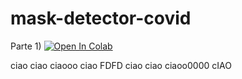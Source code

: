 # mask-detector-covid


Parte 1) [![Open In Colab](https://colab.research.google.com/assets/colab-badge.svg)](https://colab.research.google.com/github/visiont3lab/mask-detector-covid/blob/main/notebook/Project_Covid_Mask_Classifier_Part1.ipynb)

ciao ciao ciaooo ciao FDFD
ciao ciao ciaoo0000
cIAO
